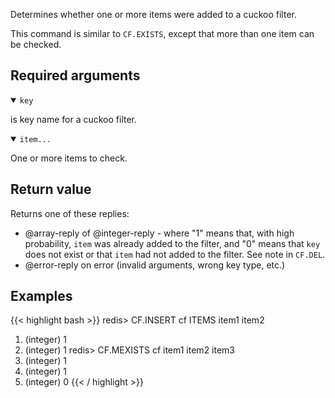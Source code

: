 Determines whether one or more items were added to a cuckoo filter.

This command is similar to `CF.EXISTS`, except that more than one item can be checked.

## Required arguments

<details open><summary><code>key</code></summary>

is key name for a cuckoo filter.

</details>

<details open><summary><code>item...</code></summary>

One or more items to check.
</details>

## Return value

Returns one of these replies:

- @array-reply of @integer-reply - where "1" means that, with high probability, `item` was already added to the filter, and "0" means that `key` does not exist or that `item` had not added to the filter. See note in `CF.DEL`.
- @error-reply on error (invalid arguments, wrong key type, etc.)

## Examples

{{< highlight bash >}}
redis> CF.INSERT cf ITEMS item1 item2
1) (integer) 1
2) (integer) 1
redis> CF.MEXISTS cf item1 item2 item3
1) (integer) 1
2) (integer) 1
3) (integer) 0
{{< / highlight >}}
